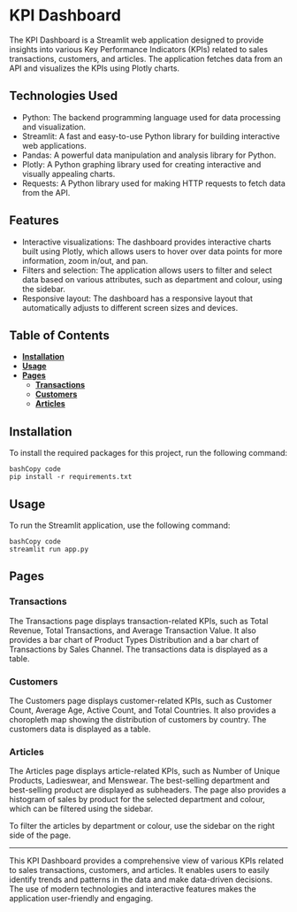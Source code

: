 
# **KPI Dashboard**

The KPI Dashboard is a Streamlit web application designed to provide insights into various Key Performance Indicators (KPIs) related to sales transactions, customers, and articles. The application fetches data from an API and visualizes the KPIs using Plotly charts.


## **Technologies Used**

- Python: The backend programming language used for data processing and visualization.
- Streamlit: A fast and easy-to-use Python library for building interactive web applications.
- Pandas: A powerful data manipulation and analysis library for Python.
- Plotly: A Python graphing library used for creating interactive and visually appealing charts.
- Requests: A Python library used for making HTTP requests to fetch data from the API.

## **Features**

- Interactive visualizations: The dashboard provides interactive charts built using Plotly, which allows users to hover over data points for more information, zoom in/out, and pan.
- Filters and selection: The application allows users to filter and select data based on various attributes, such as department and colour, using the sidebar.
- Responsive layout: The dashboard has a responsive layout that automatically adjusts to different screen sizes and devices.

## **Table of Contents**

- **[Installation](https://www.notion.so/b3257a3ed20d415d808ce6721d1cd07e)**
- **[Usage](https://www.notion.so/b3257a3ed20d415d808ce6721d1cd07e)**
- **[Pages](https://chat.openai.com/chat?model=gpt-4#pages)**
    - **[Transactions](https://www.notion.so/b3257a3ed20d415d808ce6721d1cd07e)**
    - **[Customers](https://www.notion.so/b3257a3ed20d415d808ce6721d1cd07e)**
    - **[Articles](https://www.notion.so/b3257a3ed20d415d808ce6721d1cd07e)**

## **Installation**

To install the required packages for this project, run the following command:

```
bashCopy code
pip install -r requirements.txt

```

## **Usage**

To run the Streamlit application, use the following command:

```
bashCopy code
streamlit run app.py

```

## **Pages**

### **Transactions**

The Transactions page displays transaction-related KPIs, such as Total Revenue, Total Transactions, and Average Transaction Value. It also provides a bar chart of Product Types Distribution and a bar chart of Transactions by Sales Channel. The transactions data is displayed as a table.

### **Customers**

The Customers page displays customer-related KPIs, such as Customer Count, Average Age, Active Count, and Total Countries. It also provides a choropleth map showing the distribution of customers by country. The customers data is displayed as a table. 

### **Articles**

The Articles page displays article-related KPIs, such as Number of Unique Products, Ladieswear, and Menswear. The best-selling department and best-selling product are displayed as subheaders. The page also provides a histogram of sales by product for the selected department and colour, which can be filtered using the sidebar.

To filter the articles by department or colour, use the sidebar on the right side of the page.

---

This KPI Dashboard provides a comprehensive view of various KPIs related to sales transactions, customers, and articles. It enables users to easily identify trends and patterns in the data and make data-driven decisions. The use of modern technologies and interactive features makes the application user-friendly and engaging.
